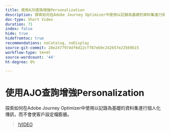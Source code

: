 ```yaml
---
title: 使用AJO查詢增強Personalization
description: 探索如何在Adobe Journey Optimizer中使用以記錄為基礎的資料集進行個人化傳訊，而不會使客戶設定檔膨脹。
doc-type: Short Video
duration: 71
index: false
hide: true
hidefromtoc: true
recommendations: noCatalog, noDisplay
source-git-commit: 28e2477974df6d22cff87eb9c242657e23569b15
workflow-type: tm+mt
source-wordcount: '44'
ht-degree: 0%

---
```



# 使用AJO查詢增強Personalization

探索如何在Adobe Journey Optimizer中使用以記錄為基礎的資料集進行個人化傳訊，而不會使客戶設定檔膨脹。

<!-- 62_S522_3442522_70_enhancing-personalization-with-ajo-lookups -->
>[!VIDEO](https://video.tv.adobe.com/v/3458226/?learn=on&enablevpops=true)
